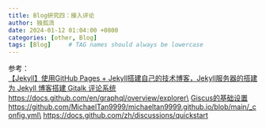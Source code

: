 ```yaml
---
title: Blog研究四：接入评论
author: 独孤流
date: 2024-01-12 01:04:00 +0800
categories: [other, Blog]
tags: [Blog]     # TAG names should always be lowercase
---
```


参考：\
[【Jekyll】使用GitHub Pages + Jekyll搭建自己的技术博客，Jekyll服务器的搭建](https://blog.csdn.net/q764424567/article/details/105711508)\
[为 Jekyll 博客搭建 Gitalk 评论系统](https://aerolith.ink/2018/08/25/Gitalk/)\
https://docs.github.com/en/graphql/overview/explorer\
[Giscus的基础设置](https://www.michaeltan.org/posts/giscus/)\
https://github.com/MichaelTan9999/michaeltan9999.github.io/blob/main/_config.yml\
https://docs.github.com/zh/discussions/quickstart
